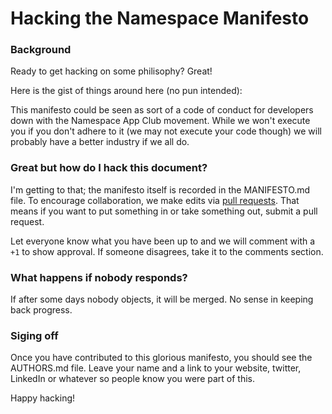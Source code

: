 
# Hacking the Namespace Manifesto


### Background
Ready to get hacking on some philisophy? Great!

Here is the gist of things around here (no pun intended):

This manifesto could be seen as sort of a code of conduct for developers down with the Namespace App Club movement.
While we won't execute you if you don't adhere to it (we may not execute your code though) we will probably have
a better industry if we all do.

### Great but how do I hack this document?

I'm getting to that; the manifesto itself is recorded in the MANIFESTO.md file. To encourage collaboration, we make 
edits via [pull requests](https://help.github.com/articles/creating-a-pull-request). That means if you want to put something in or take something out, submit a pull request.

Let everyone know what you have been up to and we will comment with a `+1` to show approval. If someone disagrees, take
it to the comments section. 

### What happens if nobody responds?

If after some days nobody objects, it will be merged. No sense in keeping back progress.

### Siging off

Once you have contributed to this glorious manifesto, you should see the AUTHORS.md file. Leave your name and a link to
your website, twitter, LinkedIn or whatever so people know you were part of this.

Happy hacking!
